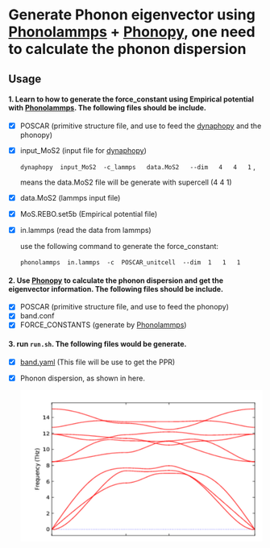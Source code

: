 # Generate Phonon eigenvector using [Phonolammps](https://github.com/abelcarreras/phonolammps) + [Phonopy](https://phonopy.github.io/phonopy/), one need to calculate the phonon dispersion 

## Usage
#### 1. Learn to how to generate the force_constant using Empirical potential with [Phonolammps](https://github.com/abelcarreras/phonolammps). The following files should be include.

- [x] POSCAR (primitive structure file, and use to feed the [dynaphopy](https://abelcarreras.github.io/DynaPhoPy/usage.html) and the phonopy)

- [x] input_MoS2 (input file for [dynaphopy](https://abelcarreras.github.io/DynaPhoPy/usage.html))

  `dynaphopy  input_MoS2  -c_lammps   data.MoS2   --dim   4   4   1` ,

  means the data.MoS2 file will be generate with supercell (4   4   1)

- [x] data.MoS2 (lammps input file)

- [x] MoS.REBO.set5b (Empirical potential file)

- [x] in.lammps (read the data from lammps)

  use the following command to generate the force_constant:

  `phonolammps  in.lammps  -c  POSCAR_unitcell  --dim  1   1   1 `

#### 2. Use [Phonopy](https://phonopy.github.io/phonopy/) to calculate the phonon dispersion and get the eigenvector information. The following files should be include.

- [x] POSCAR (primitive structure file, and use to feed the phonopy)
- [x] band.conf
- [x] FORCE_CONSTANTS (generate by [Phonolammps](https://github.com/abelcarreras/phonolammps))

#### 3. run `run.sh`. The following files would be generate.

- [x] [band.yaml](https://phonopy.github.io/phonopy/output-files.html#band-yaml) (This file will be use to get the PPR)

- [x] Phonon dispersion, as shown in here.

  <div align=center><img width="600" height="300" src=https://github.com/Tingliangstu/PPR-Phonon-Participation-Ratio/blob/main/Calculate%20from%20LD/phonolammps%20%2B%20phonopy/MoS2_dispersion.png>

